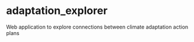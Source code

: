 # adaptation_explorer
Web application to explore connections between climate adaptation action plans

